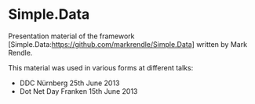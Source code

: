 # Simple.Data 

Presentation material of the framework [Simple.Data:https://github.com/markrendle/Simple.Data] written by Mark Rendle. 

This material was used in various forms at different talks:

* DDC Nürnberg 25th June 2013
* Dot Net Day Franken 15th June 2013